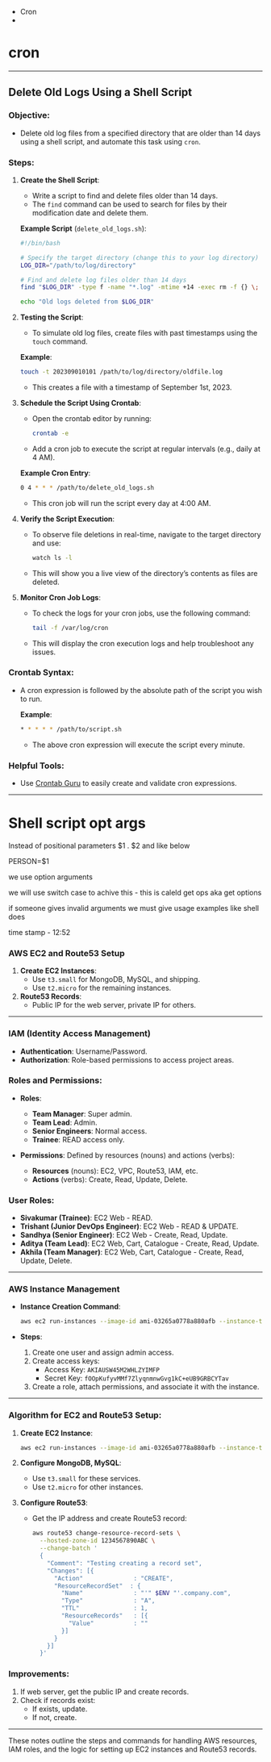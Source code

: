 * Cron
* 

# cron 

---


## **Delete Old Logs Using a Shell Script**

### **Objective**:

- Delete old log files from a specified directory that are older than 14 days using a shell script, and automate this task using `cron`.

### **Steps**:

1. **Create the Shell Script**:

   - Write a script to find and delete files older than 14 days.
   - The `find` command can be used to search for files by their modification date and delete them.

   **Example Script** (`delete_old_logs.sh`):

   ```bash
   #!/bin/bash

   # Specify the target directory (change this to your log directory)
   LOG_DIR="/path/to/log/directory"

   # Find and delete log files older than 14 days
   find "$LOG_DIR" -type f -name "*.log" -mtime +14 -exec rm -f {} \;

   echo "Old logs deleted from $LOG_DIR"
   ```
2. **Testing the Script**:

   - To simulate old log files, create files with past timestamps using the `touch` command.

   **Example**:

   ```bash
   touch -t 202309010101 /path/to/log/directory/oldfile.log
   ```

   - This creates a file with a timestamp of September 1st, 2023.
3. **Schedule the Script Using Crontab**:

   - Open the crontab editor by running:
     ```bash
     crontab -e
     ```
   - Add a cron job to execute the script at regular intervals (e.g., daily at 4 AM).

   **Example Cron Entry**:

   ```bash
   0 4 * * * /path/to/delete_old_logs.sh
   ```

   - This cron job will run the script every day at 4:00 AM.
4. **Verify the Script Execution**:

   - To observe file deletions in real-time, navigate to the target directory and use:
     ```bash
     watch ls -l
     ```
   - This will show you a live view of the directory’s contents as files are deleted.
5. **Monitor Cron Job Logs**:

   - To check the logs for your cron jobs, use the following command:
     ```bash
     tail -f /var/log/cron
     ```
   - This will display the cron execution logs and help troubleshoot any issues.

### **Crontab Syntax**:

- A cron expression is followed by the absolute path of the script you wish to run.

  **Example**:

  ```bash
  * * * * * /path/to/script.sh
  ```

  - The above cron expression will execute the script every minute.

### **Helpful Tools**:

- Use [Crontab Guru](https://crontab.guru) to easily create and validate cron expressions.

---

# Shell script opt args

Instead of positional parameters $1 . $2 and like below

PERSON=$1

we use option arguments

we will use switch case to achive this - this is caleld get ops aka get options

if someone gives invalid arguments we must give usage examples like shell does

time stamp - 12:52




### **AWS EC2 and Route53 Setup**

1. **Create EC2 Instances**:
   - Use `t3.small` for MongoDB, MySQL, and shipping.
   - Use `t2.micro` for the remaining instances.
2. **Route53 Records**:
   - Public IP for the web server, private IP for others.

---

### **IAM (Identity Access Management)**

- **Authentication**: Username/Password.
- **Authorization**: Role-based permissions to access project areas.

### **Roles and Permissions**:

- **Roles**:

  - **Team Manager**: Super admin.
  - **Team Lead**: Admin.
  - **Senior Engineers**: Normal access.
  - **Trainee**: READ access only.
- **Permissions**: Defined by resources (nouns) and actions (verbs):

  - **Resources** (nouns): EC2, VPC, Route53, IAM, etc.
  - **Actions** (verbs): Create, Read, Update, Delete.

### **User Roles**:

- **Sivakumar (Trainee)**: EC2 Web - READ.
- **Trishant (Junior DevOps Engineer)**: EC2 Web - READ & UPDATE.
- **Sandhya (Senior Engineer)**: EC2 Web - Create, Read, Update.
- **Aditya (Team Lead)**: EC2 Web, Cart, Catalogue - Create, Read, Update.
- **Akhila (Team Manager)**: EC2 Web, Cart, Catalogue - Create, Read, Update, Delete.

---

### **AWS Instance Management**

- **Instance Creation Command**:

  ```bash
  aws ec2 run-instances --image-id ami-03265a0778a880afb --instance-type t2.micro --security-group-ids sg-087e7afb3a936fce7
  ```
- **Steps**:

  1. Create one user and assign admin access.
  2. Create access keys:
     - Access Key: `AKIAUSW45M2WHLZYIMFP`
     - Secret Key: `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`
  3. Create a role, attach permissions, and associate it with the instance.

---

### **Algorithm for EC2 and Route53 Setup**:

1. **Create EC2 Instance**:

   ```bash
   aws ec2 run-instances --image-id ami-03265a0778a880afb --instance-type t2.micro --security-group-ids sg-087e7afb3a936fce7 --tag-specifications 'ResourceType=instance,Tags=[{Key=Name,Value=production}]'
   ```
2. **Configure MongoDB, MySQL**:

   - Use `t3.small` for these services.
   - Use `t2.micro` for other instances.
3. **Configure Route53**:

   - Get the IP address and create Route53 record:
     ```bash
     aws route53 change-resource-record-sets \
       --hosted-zone-id 1234567890ABC \
       --change-batch '
       {
         "Comment": "Testing creating a record set",
         "Changes": [{
           "Action"              : "CREATE",
           "ResourceRecordSet"  : {
             "Name"              : "'" $ENV "'.company.com",
             "Type"              : "A",
             "TTL"               : 1,
             "ResourceRecords"   : [{
               "Value"           : ""
             }]
           }
         }]
       }'
     ```

### **Improvements**:

1. If web server, get the public IP and create records.
2. Check if records exist:
   - If exists, update.
   - If not, create.

---

These notes outline the steps and commands for handling AWS resources, IAM roles, and the logic for setting up EC2 instances and Route53 records.
